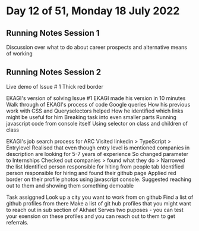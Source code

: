 # Day 12 of 51, Monday 18 July 2022

## Running Notes Session 1
Discussion over what to do about career prospects and alternative means of working

## Running Notes Session 2
Live demo of Issue # 1 Thick red border

EKAGI's version of solving Issue #1
EKAGI made his version in 10 minutes
    Walk through of EKAGI's process of code
     Google queries 
     How his previous work with CSS and Queryselectors helped
     How he identified which links might be useful for him 
     Breaking task into even smaller parts
     Running javascript code from console itself
     Using selector on class and children of class

EKAGI's job search process for ARC
    Visited linkedin > TypeScript > Entrylevel
    Realised that even though entry level is mentioned companies in description are looking for 5-7 years of experience
    So changed parameter to Internships
    Checked out companies > found what they do > Narrowed the list
    Identified person responsible for hiting from people tab
    Identified person responsible for hiring and found their github page
    Applied red border on their profile photos using javascript console.
    Suggested reaching out to them and showing them something demoable

Task assiggned 
Look up a city you want to work from on github
Find a list of github profiles from there
Make a list of git hub profiles that you might want to reach out in sub section of Akhaet
Serves two puposes - you can test your exension on these profiles and you can reach out to them to get referrals.





    
